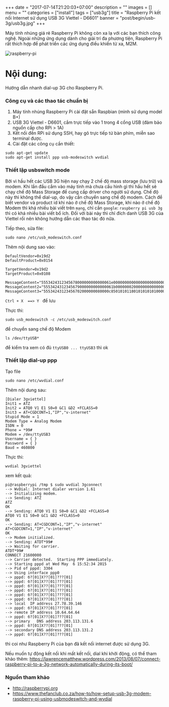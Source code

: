 +++
date = "2017-07-14T21:20:03+07:00"
description = ""
images = []
menu = ""
categories = ["install"]
tags = ["usb3g"]
title = "Raspberry Pi kết nối Internet sử dụng USB 3G Viettel - D6601"
banner = "post/begin/usb-3g/usb3g.jpg"
+++

Máy tính nhúng giá rẻ Raspberry Pi không còn xa lạ với các bạn thích công nghệ. Ngoài những ứng dụng dành cho giải trí đa phương tiện, Raspberry Pi rất thích hợp để phát triển các ứng dụng điều khiển từ xa, M2M. 

<!--more-->

![raspberry-pi][rpi-img]

Nội dung:
=========
Hướng dẫn nhanh dial-up 3G cho Raspberry Pi.

### Công cụ và các thao tác chuẩn bị
1. Máy tính nhúng Raspberry Pi cài đặt sẵn Raspbian (mình sử dụng model B+)
2. USB 3G Viettel - D6601, cắm trực tiếp vào 1 trong 4 cổng USB (đảm bảo nguồn cấp cho RPi > 1A)
3. Kết nối đến RPi sử dụng SSH, hay gõ trực tiếp từ bàn phím, miễn sao terminal được.
4. Cài đặt các công cụ cần thiết:
``` 
sudo apt-get update
sudo apt-get install ppp usb-modeswitch wvdial
```
### Thiết lập usbswitch mode
Bởi vì hầu hết các USB 3G hiện nay chạy 2 chế độ mass storage (lưu trữ) và modem. Khi lần đầu cắm vào máy tính mà chưa cấu hình gì thì hầu hết sẽ chạy chế độ Mass Storage để cung cấp driver cho người sử dụng. Chế độ này thì không thể dial-up, do vậy cần chuyển sang chế độ modem. 
Cách để biết vendor và product id khi nào ở chế độ Mass Storage, khi nào ở chế độ Modem thì khá nhiều bài viết trên `mạng`, chỉ cần `google`: `raspberry pi usb 3g` thì có khá nhiều bài viết bổ ích. Đối với bài này thì chỉ đích danh USB 3G của Viettel rồi nên không hướng dẫn các thao tác đó nữa.

Tiếp theo, sửa file: 
```
sudo nano /etc/usb_modeswitch.conf
```
Thêm nội dung sao vào:

```
DefaultVendor=0x19d2 
DefaultProduct=0x0154

TargetVendor=0x19d2 
TargetProduct=0x0108

MessageContent="5553424312345678000000000000061e000000000000000000000000000000"
MessageContent2="5553424312345679000000000000061b000000020000000000000000000000" 
MessageContent3="55534243123456702000000080000c85010101180101010101000000000000"
```

`Ctrl + X  ==> Y ` để lưu

Thực thi:
```
sudo usb_modeswitch -c /etc/usb_modeswitch.conf
```
để chuyển sang chế độ Modem

```
ls /dev/ttyUSB*
```
để kiểm tra xem có đủ ```ttyUSB0 ... ttyUSB3``` thì ok

### Thiết lập dial-up ppp
Tạo file
```
sudo nano /etc/wvdial.conf 
```
Thêm nội dung sau:
```
[Dialer 3gviettel] 
Init1 = ATZ 
Init2 = ATQ0 V1 E1 S0=0 &C1 &D2 +FCLASS=0 
Init3 = AT+CGDCONT=1,"IP","v-internet" 
Stupid Mode = 1 
Modem Type = Analog Modem 
ISDN = 0 
Phone = *99# 
Modem = /dev/ttyUSB3 
Username = { } 
Password = { } 
Baud = 460800
```

Thực thi:

```
wvdial 3gviettel
```

xem kết quả:

```
pi@raspberrypi /tmp $ sudo wvdial 3gconnect
--> WvDial: Internet dialer version 1.61
--> Initializing modem.
--> Sending: ATZ
ATZ
OK
--> Sending: ATQ0 V1 E1 S0=0 &C1 &D2 +FCLASS=0
ATQ0 V1 E1 S0=0 &C1 &D2 +FCLASS=0
OK
--> Sending: AT+CGDCONT=1,"IP","v-internet"
AT+CGDCONT=1,"IP","v-internet"
OK
--> Modem initialized.
--> Sending: ATDT*99#
--> Waiting for carrier.
ATDT*99#
CONNECT 21600000
--> Carrier detected.  Starting PPP immediately.
--> Starting pppd at Wed May  6 15:52:34 2015
--> Pid of pppd: 3304
--> Using interface ppp0
--> pppd: б?[01]X??[01]???[01]
--> pppd: б?[01]X??[01]???[01]
--> pppd: б?[01]X??[01]???[01]
--> pppd: б?[01]X??[01]???[01]
--> pppd: б?[01]X??[01]???[01]
--> pppd: б?[01]X??[01]???[01]
--> local  IP address 27.78.39.146
--> pppd: б?[01]X??[01]???[01]
--> remote IP address 10.64.64.64
--> pppd: б?[01]X??[01]???[01]
--> primary   DNS address 203.113.131.6
--> pppd: б?[01]X??[01]???[01]
--> secondary DNS address 203.113.131.2
--> pppd: б?[01]X??[01]???[01]
```

thì coi như Raspberry Pi của bạn đã kết nối internet được sử dụng 3G.

Nếu muốn tự động kết nối khi mất kết nối, dial khi khởi động, có thể tham khảo thêm: https://lawrencematthew.wordpress.com/2013/08/07/connect-raspberry-pi-to-a-3g-network-automatically-during-its-boot/

### Nguồn tham khảo
- http://raspberrypi.org
- https://www.thefanclub.co.za/how-to/how-setup-usb-3g-modem-raspberry-pi-using-usbmodeswitch-and-wvdial


[rpi-img]: https://www.raspberrypi.org/wp-content/uploads/2014/07/rsz_b-.jpg